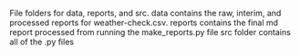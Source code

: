 File folders for data, reports, and src. 
data contains the raw, interim, and processed reports for weather-check.csv.
reports contains the final md report processed from running the make_reports.py file
src folder contains all of the .py files

